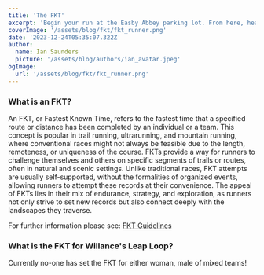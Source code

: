 ```yaml
---
title: 'The FKT'
excerpt: 'Begin your run at the Easby Abbey parking lot. From here, head south towards the River Swale, enjoying the serene surroundings.'
coverImage: '/assets/blog/fkt/fkt_runner.png'
date: '2023-12-24T05:35:07.322Z'
author:
  name: Ian Saunders
  picture: '/assets/blog/authors/ian_avatar.jpeg'
ogImage:
  url: '/assets/blog/fkt/fkt_runner.png'
---
```

### **What is an FKT?**


An FKT, or Fastest Known Time, refers to the fastest time that a specified route or distance has been completed by an individual or a team. This concept is popular in trail running, ultrarunning, and mountain running, where conventional races might not always be feasible due to the length, remoteness, or uniqueness of the course. FKTs provide a way for runners to challenge themselves and others on specific segments of trails or routes, often in natural and scenic settings. Unlike traditional races, FKT attempts are usually self-supported, without the formalities of organized events, allowing runners to attempt these records at their convenience. The appeal of FKTs lies in their mix of endurance, strategy, and exploration, as runners not only strive to set new records but also connect deeply with the landscapes they traverse.

For further information please see: [FKT Guidelines](https://fastestknowntime.com/guidelines)

### **What is the FKT for Willance's Leap Loop?**

Currently no-one has set the FKT for either woman, male of mixed teams!